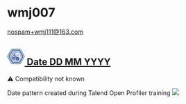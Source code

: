 # wmj007
  <nospam+wmj111@163.com>

## <a href='./components/Date DD MM YYYY/readme.md'><img src='./components/Date DD MM YYYY/logo.jpg' width='40' height='40'> Date DD MM YYYY</a>
 :warning: Compatibility not known

Date pattern created during Talend Open Profiler training
<img src='./components/Date DD MM YYYY/sample.jpg'>
